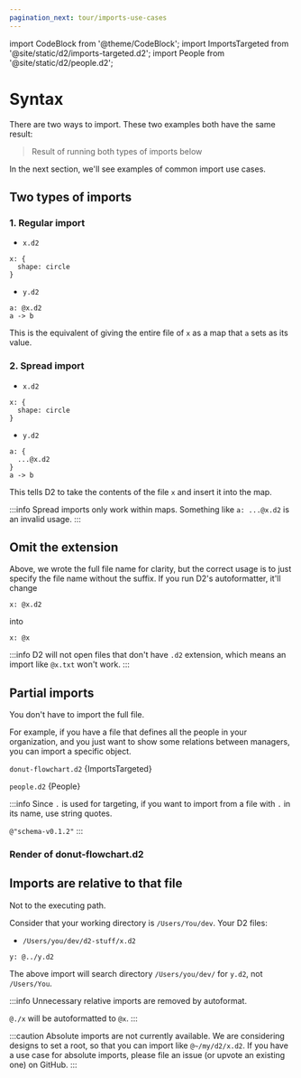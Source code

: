 ```yaml
---
pagination_next: tour/imports-use-cases
---
```

import CodeBlock from '@theme/CodeBlock';
import ImportsTargeted from '@site/static/d2/imports-targeted.d2';
import People from '@site/static/d2/people.d2';

# Syntax

There are two ways to import. These two examples both have the same result:

<div className="embedSVG" dangerouslySetInnerHTML={{__html: require('@site/static/img/generated/imports-normal.svg2')}}></div>

> Result of running both types of imports below

In the next section, we'll see examples of common import use cases.

## Two types of imports

### 1. Regular import

- `x.d2`
```d2-incomplete
x: {
  shape: circle
}
```
- `y.d2`
```d2-incomplete
a: @x.d2
a -> b
```

This is the equivalent of giving the entire file of `x` as a map that `a` sets as its
value.

### 2. Spread import

- `x.d2`
```d2-incomplete
x: {
  shape: circle
}
```
- `y.d2`
```d2-incomplete
a: {
  ...@x.d2
}
a -> b
```

This tells D2 to take the contents of the file `x` and insert it into the map.

:::info
Spread imports only work within maps. Something like `a: ...@x.d2` is an invalid usage.
:::

## Omit the extension

Above, we wrote the full file name for clarity, but the correct usage is to just specify
the file name without the suffix. If you run D2's autoformatter, it'll change

```d2-incomplete
x: @x.d2
```

into

```d2-incomplete
x: @x
```

:::info
D2 will not open files that don't have `.d2` extension, which means an import like
`@x.txt` won't work.
:::

## Partial imports

You don't have to import the full file.

For example, if you have a file that defines all the people in your organization, and you
just want to show some relations between managers, you can import a specific object.


`donut-flowchart.d2`
<CodeBlock className="language-d2-incomplete">
    {ImportsTargeted}
</CodeBlock>

`people.d2`
<CodeBlock className="language-d2-incomplete">
    {People}
</CodeBlock>

:::info
Since `.` is used for targeting, if you want to import from a file with `.` in its name,
use string quotes.

`@"schema-v0.1.2"`
:::

### Render of donut-flowchart.d2

<div className="embedSVG" dangerouslySetInnerHTML={{__html: require('@site/static/img/generated/imports-targeted.svg2')}}></div>

## Imports are relative to that file

Not to the executing path.

Consider that your working directory is `/Users/You/dev`. Your D2 files:

- `/Users/you/dev/d2-stuff/x.d2`
```d2-incomplete
y: @../y.d2
```

The above import will search directory `/Users/you/dev/` for `y.d2`, not `/Users/You`.

:::info
Unnecessary relative imports are removed by autoformat.

`@./x` will be autoformatted to `@x`.
:::

:::caution
Absolute imports are not currently available. We are considering designs to set a root, so
that you can import like `@~/my/d2/x.d2`. If you have a use case for absolute imports,
please file an issue (or upvote an existing one) on GitHub.
:::
